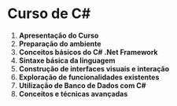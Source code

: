 # Curso de C#

1. **Apresentação do Curso**  
2. **Preparação do ambiente**  
3. **Conceitos básicos do C# .Net Framework**
4. **Sintaxe básica da linguagem**
5. **Construção de interfaces visuais e interação**
6. **Exploração de funcionalidades existentes**
7. **Utilização de Banco de Dados com C#**
8. **Conceitos e técnicas avançadas**
